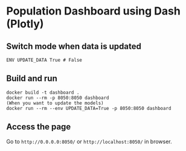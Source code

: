 # Population Dashboard using Dash (Plotly)

## Switch mode when data is updated

```
ENV UPDATE_DATA True # False
```

## Build and run

```
docker build -t dashboard .
docker run --rm -p 8050:8050 dashboard
(When you want to update the models)
docker run --rm --env UPDATE_DATA=True -p 8050:8050 dashboard
```

## Access the page

Go to `http://0.0.0.0:8050/` or `http://localhost:8050/` in browser.
